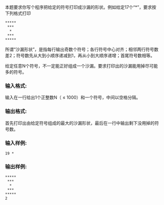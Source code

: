 <!-- Title
打印沙漏 (20)
-->
本题要求你写个程序把给定的符号打印成沙漏的形状。例如给定17个“*”，要求按下列格式打印

    
    
    *****
     ***
      *
     ***
    *****
    

所谓“沙漏形状”，是指每行输出奇数个符号；各行符号中心对齐；相邻两行符号数差2；符号数先从大到小顺序递减到1，再从小到大顺序递增；首尾符号数相等。

给定任意N个符号，不一定能正好组成一个沙漏。要求打印出的沙漏能用掉尽可能多的符号。

### 输入格式:

输入在一行给出1个正整数N（ $\le$ 1000）和一个符号，中间以空格分隔。

### 输出格式:

首先打印出由给定符号组成的最大的沙漏形状，最后在一行中输出剩下没用掉的符号数。

### 输入样例:

    
    
    19 *
    

### 输出样例:

    
    
    *****
     ***
      *
     ***
    *****
    2
    

